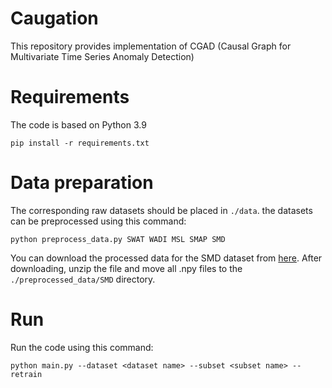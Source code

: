 # Caugation

This repository provides implementation of CGAD (Causal Graph for Multivariate Time Series Anomaly Detection)

# Requirements

The code is based on Python 3.9

```
pip install -r requirements.txt
```

# Data preparation

The corresponding raw datasets should be placed in `./data`. the datasets can be preprocessed using this command:

```
python preprocess_data.py SWAT WADI MSL SMAP SMD
```

You can download the processed data for the SMD dataset from [here](https://www.google.com/intl/en_au/drive/). After downloading, unzip the file and move all .npy files to the `./preprocessed_data/SMD` directory.

# Run

Run the code using this command:

```
python main.py --dataset <dataset name> --subset <subset name> --retrain
```
